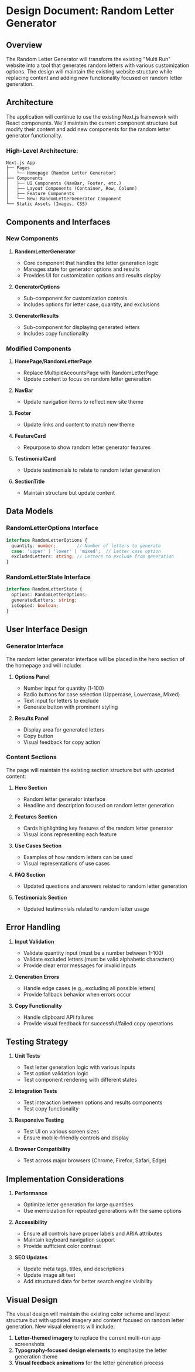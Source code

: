 # Design Document: Random Letter Generator

## Overview

The Random Letter Generator will transform the existing "Multi Run" website into a tool that generates random letters with various customization options. The design will maintain the existing website structure while replacing content and adding new functionality focused on random letter generation.

## Architecture

The application will continue to use the existing Next.js framework with React components. We'll maintain the current component structure but modify their content and add new components for the random letter generator functionality.

### High-Level Architecture:

```
Next.js App
├── Pages
│   └── Homepage (Random Letter Generator)
├── Components
│   ├── UI Components (NavBar, Footer, etc.)
│   ├── Layout Components (Container, Row, Column)
│   ├── Feature Components
│   └── New: RandomLetterGenerator Component
└── Static Assets (Images, CSS)
```

## Components and Interfaces

### New Components

1. **RandomLetterGenerator**
   - Core component that handles the letter generation logic
   - Manages state for generator options and results
   - Provides UI for customization options and results display

2. **GeneratorOptions**
   - Sub-component for customization controls
   - Includes options for letter case, quantity, and exclusions

3. **GeneratorResults**
   - Sub-component for displaying generated letters
   - Includes copy functionality

### Modified Components

1. **HomePage/RandomLetterPage**
   - Replace MultipleAccountsPage with RandomLetterPage
   - Update content to focus on random letter generation

2. **NavBar**
   - Update navigation items to reflect new site theme

3. **Footer**
   - Update links and content to match new theme

4. **FeatureCard**
   - Repurpose to show random letter generator features

5. **TestimonialCard**
   - Update testimonials to relate to random letter generation

6. **SectionTitle**
   - Maintain structure but update content

## Data Models

### RandomLetterOptions Interface

```typescript
interface RandomLetterOptions {
  quantity: number;        // Number of letters to generate
  case: 'upper' | 'lower' | 'mixed';  // Letter case option
  excludedLetters: string; // Letters to exclude from generation
}
```

### RandomLetterState Interface

```typescript
interface RandomLetterState {
  options: RandomLetterOptions;
  generatedLetters: string;
  isCopied: boolean;
}
```

## User Interface Design

### Generator Interface

The random letter generator interface will be placed in the hero section of the homepage and will include:

1. **Options Panel**
   - Number input for quantity (1-100)
   - Radio buttons for case selection (Uppercase, Lowercase, Mixed)
   - Text input for letters to exclude
   - Generate button with prominent styling

2. **Results Panel**
   - Display area for generated letters
   - Copy button
   - Visual feedback for copy action

### Content Sections

The page will maintain the existing section structure but with updated content:

1. **Hero Section**
   - Random letter generator interface
   - Headline and description focused on random letter generation

2. **Features Section**
   - Cards highlighting key features of the random letter generator
   - Visual icons representing each feature

3. **Use Cases Section**
   - Examples of how random letters can be used
   - Visual representations of use cases

4. **FAQ Section**
   - Updated questions and answers related to random letter generation

5. **Testimonials Section**
   - Updated testimonials related to random letter usage

## Error Handling

1. **Input Validation**
   - Validate quantity input (must be a number between 1-100)
   - Validate excluded letters (must be valid alphabetic characters)
   - Provide clear error messages for invalid inputs

2. **Generation Errors**
   - Handle edge cases (e.g., excluding all possible letters)
   - Provide fallback behavior when errors occur

3. **Copy Functionality**
   - Handle clipboard API failures
   - Provide visual feedback for successful/failed copy operations

## Testing Strategy

1. **Unit Tests**
   - Test letter generation logic with various inputs
   - Test option validation logic
   - Test component rendering with different states

2. **Integration Tests**
   - Test interaction between options and results components
   - Test copy functionality

3. **Responsive Testing**
   - Test UI on various screen sizes
   - Ensure mobile-friendly controls and display

4. **Browser Compatibility**
   - Test across major browsers (Chrome, Firefox, Safari, Edge)

## Implementation Considerations

1. **Performance**
   - Optimize letter generation for large quantities
   - Use memoization for repeated generations with the same options

2. **Accessibility**
   - Ensure all controls have proper labels and ARIA attributes
   - Maintain keyboard navigation support
   - Provide sufficient color contrast

3. **SEO Updates**
   - Update meta tags, titles, and descriptions
   - Update image alt text
   - Add structured data for better search engine visibility

## Visual Design

The visual design will maintain the existing color scheme and layout structure but with updated imagery and content focused on random letter generation. New visual elements will include:

1. **Letter-themed imagery** to replace the current multi-run app screenshots
2. **Typography-focused design elements** to emphasize the letter generation theme
3. **Visual feedback animations** for the letter generation process